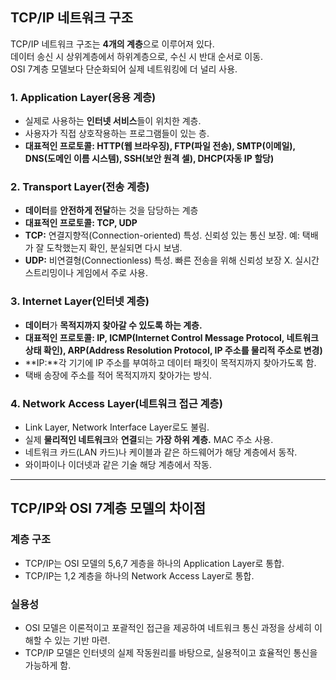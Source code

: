 ## TCP/IP 네트워크 구조

TCP/IP 네트워크 구조는 **4개의 계층**으로 이루어져 있다. 
<br>데이터 송신 시 상위계층에서 하위계층으로, 수신 시 반대 순서로 이동.<br>
OSI 7계층 모델보다 단순화되어 실제 네트워킹에 더 널리 사용.

### 1. Application Layer(응용 계층)
- 실제로 사용하는 **인터넷 서비스**들이 위치한 계층. 
- 사용자가 직접 상호작용하는 프로그램들이 있는 층.
- **대표적인 프로토콜: HTTP(웹 브라우징), FTP(파일 전송), SMTP(이메일), DNS(도메인 이름 시스템), SSH(보안 원격 셀), DHCP(자동 IP 할당)**

### 2. Transport Layer(전송 계층)
- **데이터**를 **안전하게 전달**하는 것을 담당하는 계층
- **대표적인 프로토콜: TCP, UDP**
- **TCP:** 연결지향적(Connection-oriented) 특성. 신뢰성 있는 통신 보장. 예: 택배가 잘 도착했는지 확인, 분실되면 다시 보냄.
- **UDP:** 비연결형(Connectionless) 특성. 빠른 전송을 위해 신뢰성 보장 X. 실시간 스트리밍이나 게임에서 주로 사용.

### 3. Internet Layer(인터넷 계층)
- **데이터**가 **목적지까지 찾아갈 수 있도록 하는 계층.**
- **대표적인 프로토콜: IP, ICMP(Internet Control Message Protocol, 네트워크 상태 확인), ARP(Address Resolution Protocol, IP 주소를 물리적 주소로 변경)**
- **IP:**각 기기에 IP 주소를 부여하고 데이터 패킷이 목적지까지 찾아가도록 함.
- 택배 송장에 주소를 적어 목적지까지 찾아가는 방식.

### 4. Network Access Layer(네트워크 접근 계층)
- Link Layer, Network Interface Layer로도 불림.
- 실제 **물리적인 네트워크**와 **연결**되는 **가장 하위 계층.** MAC 주소 사용.
- 네트워크 카드(LAN 카드)나 케이블과 같은 하드웨어가 해당 계층에서 동작.
- 와이파이나 이더넷과 같은 기술 해당 계층에서 작동.

---

## TCP/IP와 OSI 7계층 모델의 차이점

### 계층 구조
- TCP/IP는 OSI 모델의 5,6,7 게층을 하나의 Application Layer로 통합.
- TCP/IP는 1,2 계층을 하나의 Network Access Layer로 통합.

### 실용성
- OSI 모델은 이론적이고 포괄적인 접근을 제공하여 네트워크 통신 과정을 상세히 이해할 수 있는 기반 마련. 
- TCP/IP 모델은 인터넷의 실제 작동원리를 바탕으로, 실용적이고 효율적인 통신을 가능하게 함.